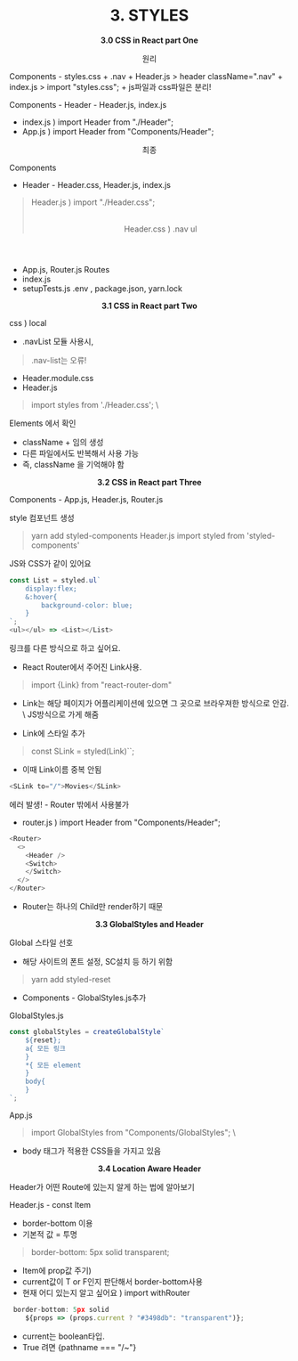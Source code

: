 <h1 align="center">
3. STYLES
</h1> 
<p align="center">
  <strong>3.0 CSS in React part One</strong><br>
</p>

<p align="center">
  원리<br>
</p>
Components - styles.css
+ .nav 
+ Header.js > header className=".nav"
+ index.js > import "styles.css";
+ js파일과 css파일은 분리!

Components - Header - Header.js, index.js
+ index.js ) import Header from "./Header";
+ App.js ) import Header from "Components/Header";

<p align="center">
  최종<br>
</p>

Components 
+ Header - Header.css, Header.js, index.js 
> Header.js ) import "./Header.css"; <header classNmae="nav">  \
> Header.css ) .nav ul
+ App.js, Router.js
Routes
+ index.js
+ setupTests.js
.env , package.json, yarn.lock

<p align="center">
  <strong>3.1 CSS in React part Two</strong><br>
</p>

css ) local
+ .navList 모듈 사용시,
> .nav-list는 오류!
+ Header.module.css
+ Header.js 
> import styles from './Header.css'; \
> <ul className={styles.navList}>
Elements 에서 확인
+ className + 임의 생성
+ 다른 파일에서도 반복해서 사용 가능
+ 즉, className 을 기억해야 함


<p align="center">
  <strong>3.2 CSS in React part Three</strong><br>
</p>

Components - App.js, Header.js, Router.js

style 컴포넌트 생성
> yarn add styled-components
Header.js
> import styled from 'styled-components'

JS와 CSS가 같이 있어요
```javascript
const List = styled.ul`
    display:flex;
    &:hover{
        background-color: blue;
    }
`;
<ul></ul> => <List></List>
```
링크를 다른 방식으로 하고 싶어요.
+ React Router에서 주어진 Link사용. 
> import {Link} from "react-router-dom"
+ Link는 해당 페이지가 어플리케이션에 있으면 그 곳으로 브라우져한 방식으로 안감. \ JS방식으로 가게 해줌

+ Link에 스타일 추가
> const SLink = styled(Link)``;
+ 이때 Link이름 중복 안됨
```javascript
<SLink to="/">Movies</SLink>
```
에러 발생! - Router 밖에서 사용불가
+ router.js ) import Header from "Components/Header";
```javascript  
<Router>
  <> 
    <Header />
    <Switch>
    </Switch>
  </>
</Router>
```
+ Router는 하나의 Child만 render하기 때문

<p align="center">
  <strong>3.3 GlobalStyles and Header</strong><br>
</p>

Global 스타일 선호
+ 해당 사이트의 폰트 설정, SC설치 등 하기 위함
> yarn add styled-reset
+ Components - GlobalStyles.js추가

GlobalStyles.js
```javascript
const globalStyles = createGlobalStyle`
    ${reset};
    a{ 모든 링크        
    }
    *{ 모든 element        
    }
    body{        
    }
`;
```
App.js
> import GlobalStyles from "Components/GlobalStyles"; \ 
> <Router />  <GlobalStyles />

+ body 태그가 적용한 CSS들을 가지고 있음

<p align="center">
  <strong>3.4 Location Aware Header </strong><br>
</p>

Header가 어떤 Route에 있는지 알게 하는 법에 알아보기

Header.js - const Item
+ border-bottom 이용
+ 기본적 값 = 투명
> border-bottom: 5px solid transparent;
+ Item에 prop값 주기) <Item current={true}> 
+ current값이 T or F인지 판단해서 border-bottom사용
+ 현재 어디 있는지 알고 싶어요 ) import withRouter
```javascript
 border-bottom: 5px solid 
    ${props => (props.current ? "#3498db": "transparent")};
```
+ current는 boolean타입.
+ True 려면 {pathname === "/~"}

